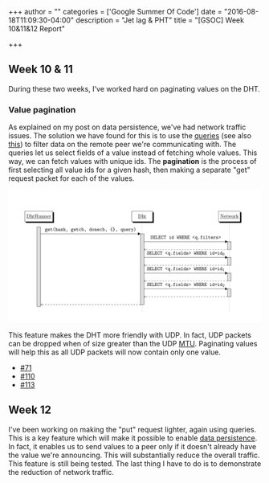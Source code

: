 +++
author = ""
categories = ['Google Summer Of Code']
date = "2016-08-18T11:09:30-04:00"
description = "Jet lag & PHT"
title = "[GSOC] Week 10&11&12 Report"

+++

## Week 10 & 11

During these two weeks, I've worked hard on paginating values on the DHT.

### Value pagination

As explained on my post on data persistence, we've had network traffic issues.
The solution we have found for this is to use the [queries][] (see also
[this](https://github.com/savoirfairelinux/opendht/issues/43)) to filter data on
the remote peer we're communicating with. The queries let us select fields of a
value instead of fetching whole values. This way, we can fetch values with
unique ids. The **pagination** is the process of first selecting all value ids
for a given hash, then making a separate "get" request packet for each of the
values.

<div style="text-align:center"><img src="https://github.com/sim590/opendht/raw/conception/doc/conception/pagination/seq-diagram.png"/></div>

This feature makes the DHT more friendly with UDP. In fact, UDP packets can be
dropped when of size greater than the UDP [MTU][]. Paginating values will help
this as all UDP packets will now contain only one value.

- [#71](https://github.com/savoirfairelinux/opendht/issues/71)
- [#110](https://github.com/savoirfairelinux/opendht/pull/110)
- [#113](https://github.com/savoirfairelinux/opendht/pull/113)

[queries]: http://sim590.github.io/post/gsoc/week34/
[MTU]: https://en.wikipedia.org/wiki/Maximum_transmission_unit

## Week 12

I've been working on making the "put" request lighter, again using queries. This
is a key feature which will make it possible to enable [data persistence][]. In
fact, it enables us to send values to a peer only if it doesn't already have the
value we're announcing. This will substantially reduce the overall traffic. This
feature is still being tested. The last thing I have to do is to demonstrate the
reduction of network traffic.

[data persistence]: http://sim590.github.io/post/gsoc/intro/#data-persistence:34c4da6d4768d05e50db99357a299b5c
